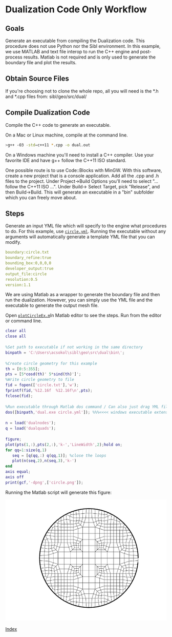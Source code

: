 # Dualization Code Only Workflow

## Goals

Generate an executable from compiling the Dualization code. This procedure does not use Python nor the Sibl environment. In this example, we use MATLAB and text file interop to run the C++ engine and post-process results. Matlab is not required and is only used to generate the boundary file and plot the results.

## Obtain Source Files

If you're choosing not to clone the whole repo, all you will need is the \*.h and \*.cpp files from:
sibl/geo/src/dual/

## Compile Dualization Code

Compile the C++ code to generate an executable. 

On a Mac or Linux machine, compile at the command line.
```bash 
>g++ -O3 -std=c++11 *.cpp -o dual.out
```  

On a Windows machine you'll need to install a C++ compiler. Use your favorite IDE and have g++ follow the C++11 ISO standard. 

One possible route is to use Code::Blocks with MinGW. With this software, create a new project that is a console application. Add all the .cpp and .h files to the project. Under Project->Build Options you'll need to select "... follow the C++11 ISO ...". Under Build-> Select Target, pick "Release", and then Build->Build. This will generate an executable in a "bin" subfolder which you can freely move about.

## Steps

Generate an input YML file which will specify to the engine what procedures to do. For this example, use [`circle.yml`](circle.yml). Running the executable without any arguments will automatically generate a template YML file that you can modify.

```yml
boundary:circle.txt
boundary_refine:true
bounding_box:0,0,0,0
developer_output:true
output_file:circle
resolution:0.5
version:1.1
```

We are using Matlab as a wrapper to generate the boundary file and then run the dualization. However, you can simply use the YML file and the executable to generate the output mesh file.

Open [`plotCircleEx.m`](plotCircleEx.m)In Matlab editor to see the steps. Run from the editor or command line.

```Matlab
clear all
close all

%Set path to executable if not working in the same directory
binpath = 'C:\Users\acsokol\sibl\geo\src\dual\bin\';

%Create circle geometry for this example
th = [0:5:355];
pts = [5*cosd(th)' 5*sind(th)']';
%Write circle geometry to file
fid = fopen(['circle.txt'],'w');
fprintf(fid,'%12.16f  %12.16f\n',pts);
fclose(fid);

%Run executable through Matlab dos command / Can also just drag YML file onto executable or run from command prompt
dos([binpath,'dual.exe circle.yml']); %%%<<<< windows executable extension .exe , modify as needed

n = load('dualnodes');
q = load('dualquads');

figure;
plot(pts(1,:),pts(2,:),'k-','LineWidth',2);hold on;
for qq=1:size(q,1)
   seq = [q(qq,:) q(qq,1)]; %close the loops
   plot(n(seq,2),n(seq,3),'k-')
end
axis equal;
axis off
print(gcf,'-dpng',['circle.png']);
```

Running the Matlab script will generate this figure:

![circle_boundary](fig/circle.png)

[Index](README.md)
